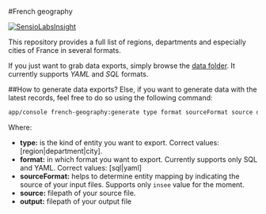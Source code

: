 #French geography

[![SensioLabsInsight](https://insight.sensiolabs.com/projects/a633701d-c418-43b6-ab56-fa010f95ee47/big.png)](https://insight.sensiolabs.com/projects/a633701d-c418-43b6-ab56-fa010f95ee47)

This repository provides a full list of regions, departments and especially cities of France in several formats.

If you just want to grab data exports, simply browse the [data folder](https://github.com/jpetitcolas/french-geography/tree/master/data). It currently supports *YAML* and *SQL* formats.

##How to generate data exports?
Else, if you want to generate data with the latest records, feel free to do so using the following command:

````bash
app/console french-geography:generate type format sourceFormat source output
````

Where:

* **type:** is the kind of entity you want to export. Correct values: [region|department|city].
* **format:** in which format you want to export. Currently supports only SQL and YAML. Correct values: [sql|yaml]
* **sourceFormat:** helps to determine entity mapping by indicating the source of your input files. Supports only `insee` value for the moment.
* **source:** filepath of your source file.
* **output:** filepath of your output file
